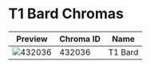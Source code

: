 # T1 Bard Chromas

| Preview | Chroma ID | Name |
|---------|-----------|------|
| ![432036](https://raw.communitydragon.org/latest/plugins/rcp-be-lol-game-data/global/default/v1/champion-chroma-images/432/432036.png) | 432036 | T1 Bard |
